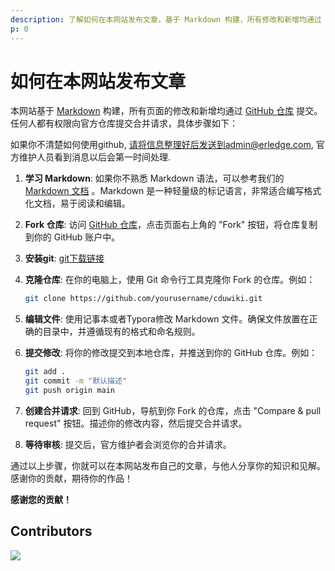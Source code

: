 ```yaml
---
description: 了解如何在本网站发布文章，基于 Markdown 构建，所有修改和新增均通过 GitHub 仓库提交。任何人都可提交合并请求，详细步骤涵盖 Markdown 学习、仓库 Fork、克隆、分支创建、文件编辑、修改提交及合并请求创建。轻松分享你的知识和见解，加入我们的内容创作社区！
p: 0
---
```


# 如何在本网站发布文章

本网站基于 [Markdown](https://ref.isteed.cc/docs/markdown) 构建，所有页面的修改和新增均通过 [GitHub 仓库](https://github.com/yixinNB/cduwiki) 提交。任何人都有权限向官方仓库提交合并请求，具体步骤如下：

如果你不清楚如何使用github, 请将信息整理好后发送到admin@erledge.com, 官方维护人员看到消息以后会第一时间处理.

1. **学习 Markdown**: 如果你不熟悉 Markdown 语法，可以参考我们的 [Markdown 文档](https://ref.isteed.cc/docs/markdown)
   。Markdown 是一种轻量级的标记语言，非常适合编写格式化文档，易于阅读和编辑。

2. **Fork 仓库**: 访问 [GitHub 仓库](https://github.com/yixinNB/cduwiki)，点击页面右上角的 "Fork" 按钮，将仓库复制到你的
   GitHub 账户中。

3. **安装git**: [git下载链接](https://git-scm.com/downloads)

4. **克隆仓库**: 在你的电脑上，使用 Git 命令行工具克隆你 Fork 的仓库。例如：
   ```bash
   git clone https://github.com/yourusername/cduwiki.git
   ```

5. **编辑文件**: 使用记事本或者Typora修改 Markdown 文件。确保文件放置在正确的目录中，并遵循现有的格式和命名规则。

6. **提交修改**: 将你的修改提交到本地仓库，并推送到你的 GitHub 仓库。例如：
   ```bash
   git add .
   git commit -m "默认描述"
   git push origin main
   ```

7. **创建合并请求**: 回到 GitHub，导航到你 Fork 的仓库，点击 "Compare & pull request" 按钮。描述你的修改内容，然后提交合并请求。

8. **等待审核**: 提交后，官方维护者会浏览你的合并请求。

通过以上步骤，你就可以在本网站发布自己的文章，与他人分享你的知识和见解。感谢你的贡献，期待你的作品！

**感谢您的贡献！**

## Contributors

<a href="https://github.com/yixinnb/CDU-WiKi/graphs/contributors">
  <img src="https://contrib.rocks/image?repo=yixinnb/CDU-WiKi" />
</a>